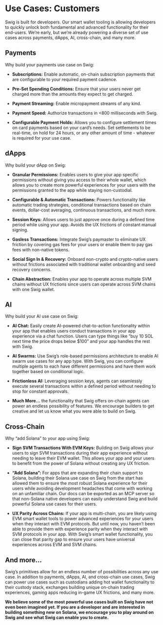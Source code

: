 # **Use Cases: Customers**

Swig is built for developers. Our smart wallet tooling is allowing developers to quickly unlock both fundamental and advanced functionality for their end-users. We’re early, but we’re already powering a diverse set of use cases across payments, dApps, AI, cross-chain, and many more.

## **Payments**

Why build your payments use case on Swig:

* **Subscriptions:** Enable automatic, on-chain subscription payments that are configurable to your required payment cadence.

* **Pre-Set Spending Conditions:** Ensure that your users never get charged more than the amounts they expect to get charged.

* **Payment Streaming:** Enable micropayment streams of any kind.

* **Payment Speed:** Authorize transactions in \<800 milliseconds with Swig.

* **Configurable Payment Holds:** Allows you to configure settlement times on card payments based on your card’s needs. Set settlements to be real-time, on hold for 24 hours, or any other amount of time \- whatever is required for your use case.

<!-- \[Insert Subscription Payments Basic Demo\] -->

<!-- \[Insert On-Chain Card Basics Demo\] -->

## **dApps**

Why build your dApp on Swig:

* **Granular Permissions:** Enables users to give your app specific permissions without giving you access to their whole wallet, which allows you to create more powerful experiences for your users with the permissions granted to the app while staying non-custodial.

* **Configurable & Automatic Transactions:** Powers functionality like automatic trading strategies, conditional transactions based on chain events, dollar-cost averaging, continuous transactions, and much more.

* **Session Keys:** Allows users to just approve once during a defined time period while using your app. Avoids the UX frictions of constant manual signing.

* **Gasless Transactions:** Integrate Swig’s paymaster to eliminate UX friction by covering gas fees for your users or enable them to pay gas fees with non-native tokens.

* **Social Sign In & Recovery:** Onboard non-crypto and crypto-native users without frictions associated with traditional wallet onboarding and seed recovery concerns.

* **Chain Abstraction:** Enables your app to operate across multiple SVM chains without UX frictions since users can operate across SVM chains with one Swig wallet.

<!-- \[Insert SwigFlix Subscriptions Demo\] -->

## **AI**

Why build your AI use case on Swig:

* **AI Chat:** Easily create AI-powered chat-to-action functionality within your app that enables users conduct transactions in your app experience via a chat function. Users can type things like “buy 10 SOL next time the price drops below $100” and your app handles the rest with Swig.

* **AI Swarms:** Use Swig’s role-based permissions architecture to enable AI swarm use cases for any app type. With Swig, you can configure multiple agents to each have different permissions and have them work together based on conditional logic.

* **Frictionless AI:** Leveraging session keys, agents can seamlessly execute several transactions within a defined period without needing to stop for constant approvals.

* **Much More…** the functionality that Swig offers on-chain agents can power an endless possibility of features. We encourage builders to get creative and let us know what you were able to build on Swig.

<!-- \[Insert Swig AI Chat Demo\] -->

<!-- \[Insert Swig AI Swarm Demo\] -->

## **Cross-Chain**

Why “add Solana” to your app using Swig:

* **Sign SVM Transactions With EVM Keys:** Building on Swig allows your users to sign SVM transactions during their app experience without needing to leave their EVM wallet. This allows your app and your users to benefit from the power of Solana without creating any UX friction.

* **“Add Solana”:** For apps that are expanding their chain support to Solana, building their Solana use case on Swig from the start has allowed them to ensure the most robust Solana experience for their users while avoiding development headaches that come with working on an unfamiliar chain. Our docs can be exported as an MCP server so that non-Solana native developers can easily understand Swig and build powerful Solana use cases for their users.

* **UX Parity Across Chains:** If your app is multi-chain, you are likely using EVM smart wallet tools to power advanced experiences for your users when they interact with EVM protocols. But until now, you haven’t been able to provide them with experience parity when they interact with SVM protocols in your app. With Swig’s smart wallet functionality, you can close that parity gap to ensure your users have universal experiences across EVM and SVM chains.

<!-- \[Insert Glider Demo\] -->

<!-- \[Insert MC^2 Demo\] -->

## **And more…**

Swig’s primitives allow for an endless number of possibilities across any use case. In addition to payments, dApps, AI, and cross-chain use cases, Swig can power use cases such as custodians adding hot wallet functionality to their custody stack, exchanges building unique on-chain trading experiences, gaming apps reducing in-game UX frictions, and many more.

**We believe some of the most powerful use cases built on Swig have not even been imagined yet. If you are a developer and are interested in building something new on Solana, we encourage you to play around on Swig and see what Swig can enable you to create.**